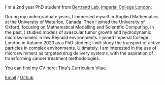 <!-- ---
permalink: /
title: "P"
author_profile: true
redirect_from: 
  - /about/
  - /about.html
--- -->

I'm a 2nd year PhD student from [Bertrand Lab](https://thibaultbertrand.com/), [Imperial College London](https://www.imperial.ac.uk/). 

During my undergraduate years, I immersed myself in Applied Mathematics at the University of Waterloo, Canada. Then I joined the University of Oxford, focusing on Mathematical Modelling and Scientific Computing. In the past, I studied models of avascular tumor growth and hydrodynamic microswimmers in low Reynold environments. I joined Imperial College London in Autumn 2023 as a PhD student; I will study the transport of active particles in complex environments. Ultimately, I am interested in the use of microswimmers as targeted drug delivery systems, with the aspiration of transforming cancer treatment methodologies.

You can find my CV here: [Tina's Curriculum Vitae](../assets/Yuxin_Jia_CV.pdf).

[Email](tj323@ic.ac.uk) / [Github](https://github.com/JiangJ2023)